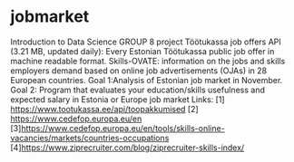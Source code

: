 # jobmarket
Introduction to Data Science GROUP 8 project
Töötukassa job offers API (3.21 MB, updated daily): Every Estonian Töötukassa public job offer in machine readable format.
Skills-OVATE: information on the jobs and skills employers demand based on online job advertisements (OJAs) in 28 European countries.
Goal 1:Analysis of Estonian job market in November.
Goal 2: Program that evaluates your education/skills 
usefulness and expected salary in Estonia or Europe job market
Links:
[1] https://www.tootukassa.ee/api/toopakkumised
[2] https://www.cedefop.europa.eu/en
[3]https://www.cedefop.europa.eu/en/tools/skills-online-vacancies/markets/countries-occupations
[4]https://www.ziprecruiter.com/blog/ziprecruiter-skills-index/
